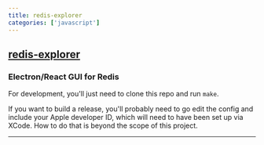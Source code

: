 ```yaml
---
title: redis-explorer
categories: ['javascript']
---
```

## [redis-explorer](https://github.com/cpsubrian/redis-explorer)

### Electron/React GUI for Redis


For development, you'll just need to clone this repo and run `make`.

If you want to build a release, you'll probably need to go edit the config
and include your Apple developer ID, which will need to have been set up
via XCode. How to do that is beyond the scope of this project.


- - -
